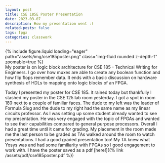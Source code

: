 ```yaml
---
layout: post
title: CSE 185E Poster Presentation
date: 2023-03-07
description: How my presentation went :)
related-posts: false
tags: fpga
categories: classwork
---
```


<div class="row mt-3">
    <div class="col-sm mt-3 mt-md-0">
        {% include figure.liquid loading="eager" path="assets/img/cse185poster.png" class="img-fluid rounded z-depth-1" zoomable=true %}
    </div>
</div>
<div class="caption">
    My poster is on logic block architecture for CSE 185 - Technical Writing for Engineers. I go over how muxes are able to create any boolean function and how flip flops remember data. It ends with a basic discussion on hardware synthesis of HDLs to mapping onto logic blocks of an FPGA.
</div>

Today I presented my poster for CSE 185. It rained today but thankfully I stashed my poster in the CSE 125 lab room yesterday. I got a spot in room 180 next to a couple of familiar faces. The dude to my left was the leader of Formula Slug and the dude to my right had the same name as my linear circuits professor. As I was setting up some student already wanted to see my presentation. He was very engaged with the topic of FPGAs and wanted to see their capabilities compared to general purpose processors. Overall I had a great time until it came for grading. My placement in the room made me the last person to be graded as TAs walked around the room to watch presentations. I had a good graded presentation too! My TA knew what Yosys was and had some familiarity with FPGAs so I good engagement to work with. I have the poster saved as a pdf [here!]({% link /assets/pdf/cse185poster.pdf %})
